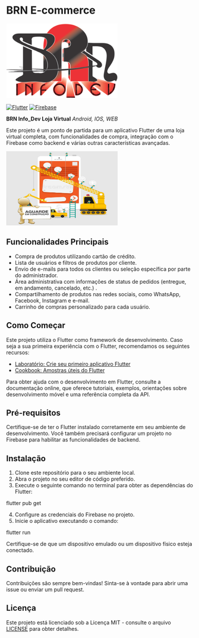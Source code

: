 # BRN E-commerce

<img src="assets/images/brnInfoDev.png" alt="Em Construção" style="width: 300px; height: 200px;">

[![Flutter](https://img.shields.io/badge/Flutter-3.10.4-blue)](https://flutter.dev/)
[![Firebase](https://img.shields.io/badge/Firebase-12.3.1-yellow)](https://firebase.google.com/)

**BRN Info_Dev Loja Virtual**
*Android, IOS, WEB*

Este projeto é um ponto de partida para um aplicativo Flutter de uma loja virtual completa, com
funcionalidades de compra, integração com o Firebase como backend e várias outras características
avançadas.

<img src="assets/images/emConstrucaoGitHub.png" alt="Em Construção" style="width: 300px; height: 200px;">

## Funcionalidades Principais

- Compra de produtos utilizando cartão de crédito.
- Lista de usuários e filtros de produtos por cliente.
- Envio de e-mails para todos os clientes ou seleção específica por parte do administrador.
- Área administrativa com informações de status de pedidos (entregue, em andamento, cancelado, etc.)
  .
- Compartilhamento de produtos nas redes sociais, como WhatsApp, Facebook, Instagram e e-mail.
- Carrinho de compras personalizado para cada usuário.

## Como Começar

Este projeto utiliza o Flutter como framework de desenvolvimento. Caso seja a sua primeira
experiência com o Flutter, recomendamos os seguintes recursos:

- [Laboratório: Crie seu primeiro aplicativo Flutter](https://docs.flutter.dev/get-started/codelab)
- [Cookbook: Amostras úteis do Flutter](https://docs.flutter.dev/cookbook)

Para obter ajuda com o desenvolvimento em Flutter, consulte a documentação online, que oferece
tutoriais, exemplos, orientações sobre desenvolvimento móvel e uma referência completa da API.

## Pré-requisitos

Certifique-se de ter o Flutter instalado corretamente em seu ambiente de desenvolvimento. Você
também precisará configurar um projeto no Firebase para habilitar as funcionalidades de backend.

## Instalação

1. Clone este repositório para o seu ambiente local.
2. Abra o projeto no seu editor de código preferido.
3. Execute o seguinte comando no terminal para obter as dependências do Flutter:

flutter pub get

4. Configure as credenciais do Firebase no projeto.
5. Inicie o aplicativo executando o comando:

flutter run

Certifique-se de que um dispositivo emulado ou um dispositivo físico esteja conectado.

## Contribuição

Contribuições são sempre bem-vindas! Sinta-se à vontade para abrir uma issue ou enviar um pull
request.

## Licença

Este projeto está licenciado sob a Licença MIT - consulte o arquivo [LICENSE](./docs_ecommerce/LICENSE) para obter
detalhes.
